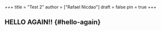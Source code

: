 +++
title = "Test 2"
author = ["Rafael Nicdao"]
draft = false
pin = true
+++

## HELLO AGAIN!! {#hello-again}
